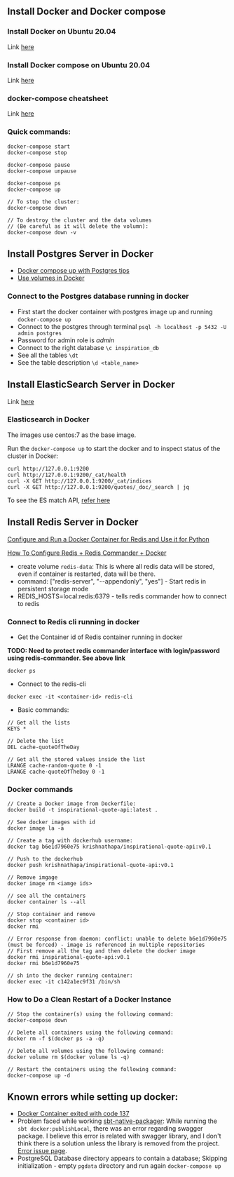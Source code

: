 ## Install Docker and Docker compose

### Install Docker on Ubuntu 20.04

Link [here](https://linuxize.com/post/how-to-install-and-use-docker-on-ubuntu-20-04/)

### Install Docker compose on Ubuntu 20.04

Link [here](https://www.digitalocean.com/community/tutorials/how-to-install-and-use-docker-compose-on-ubuntu-20-04)

### docker-compose cheatsheet

Link [here](https://devhints.io/docker-compose)

### Quick commands:

```
docker-compose start
docker-compose stop

docker-compose pause
docker-compose unpause

docker-compose ps
docker-compose up

// To stop the cluster: 
docker-compose down

// To destroy the cluster and the data volumes
// (Be careful as it will delete the volumn):
docker-compose down -v
```

## Install Postgres Server in Docker

- [Docker compose up with Postgres tips](https://hashinteractive.com/blog/docker-compose-up-with-postgres-quick-tips/)
- [Use volumes in Docker](https://docs.docker.com/storage/volumes/)

### Connect to the Postgres database running in docker

- First start the docker container with postgres image up and running
  `docker-compose up`
- Connect to the postgres through terminal
  `psql -h localhost -p 5432 -U  admin postgres`
- Password for admin role is *admin*
- Connect to the right database
  `\c inspiration_db`
- See all the tables
  `\dt`
- See the table description
  `\d <table_name>`

## Install ElasticSearch Server in Docker

Link [here](https://www.elastic.co/guide/en/elasticsearch/reference/7.3/docker.html#docker-prod-cluster-composefile)

### Elasticsearch in Docker

The images use centos:7 as the base image.

Run the `docker-compose up` to start the docker and to inspect status of the cluster in Docker:

```
curl http://127.0.0.1:9200
curl http://127.0.0.1:9200/_cat/health
curl -X GET http://127.0.0.1:9200/_cat/indices
curl -X GET http://127.0.0.1:9200/quotes/_doc/_search | jq
```

To see the ES match API, [refer here](https://www.elastic.co/guide/en/elasticsearch/reference/current/query-dsl-match-query.html)

## Install Redis Server in Docker

[Configure and Run a Docker Container for Redis and Use it for Python](https://medium.com/better-programming/dockerizing-and-pythonizing-redis-41b1340979de)

[How To Configure Redis + Redis Commander + Docker](https://hackernoon.com/how-to-configurate-redis-redis-commander-docker-616136f2)

- create volume `redis-data`: This is where all redis data will be stored, even if container is restarted, data will be there.
- command: ["redis-server", "--appendonly", "yes"] - Start redis in persistent storage mode
- REDIS_HOSTS=local:redis:6379 - tells redis commander how to connect to redis

### Connect to Redis cli running in docker

- Get the Container id of Redis container running in docker

**TODO: Need to protect redis commander interface with login/password using redis-commander. See above link**

```
docker ps
```

- Connect to the redis-cli

```
docker exec -it <container-id> redis-cli
```

- Basic commands:

```
// Get all the lists
KEYS * 

// Delete the list
DEL cache-quoteOfTheDay

// Get all the stored values inside the list
LRANGE cache-random-quote 0 -1
LRANGE cache-quoteOfTheDay 0 -1
```

### Docker commands

```
// Create a Docker image from Dockerfile:
docker build -t inspirational-quote-api:latest .

// See docker images with id
docker image la -a

// Create a tag with dockerhub username:
docker tag b6e1d7960e75 krishnathapa/inspirational-quote-api:v0.1

// Push to the dockerhub
docker push krishnathapa/inspirational-quote-api:v0.1

// Remove imgage
docker image rm <iamge ids>

// see all the containers
docker container ls --all

// Stop container and remove
docker stop <container id>
docker rmi 

// Error response from daemon: conflict: unable to delete b6e1d7960e75 (must be forced) - image is referenced in multiple repositories
// First remove all the tag and then delete the docker image
docker rmi inspirational-quote-api:v0.1
docker rmi b6e1d7960e75

// sh into the docker running container:
docker exec -it c142a1ec9f31 /bin/sh
```

### How to Do a Clean Restart of a Docker Instance

```
// Stop the container(s) using the following command:
docker-compose down

// Delete all containers using the following command:
docker rm -f $(docker ps -a -q)

// Delete all volumes using the following command:
docker volume rm $(docker volume ls -q)

// Restart the containers using the following command:
docker-compose up -d
```

## Known errors while setting up docker:

- [Docker Container exited with code 137](https://www.petefreitag.com/item/848.cfm#:~:text=As%20it%20turns%20out%20this,in%20and%20terminated%20the%20process.)
- Problem faced while working [sbt-native-packager](https://sbt-native-packager.readthedocs.io/en/latest/): While running the `sbt docker:publishLocal`, there was an error regarding swagger package. I believe this error is related with swagger library, and I don't think there is a solution unless the library is removed from the project. [Error issue page](https://github.com/iheartradio/play-swagger/issues/190).
- PostgreSQL Database directory appears to contain a database; Skipping initialization - empty `pgdata` directory and run again `docker-compose up`
